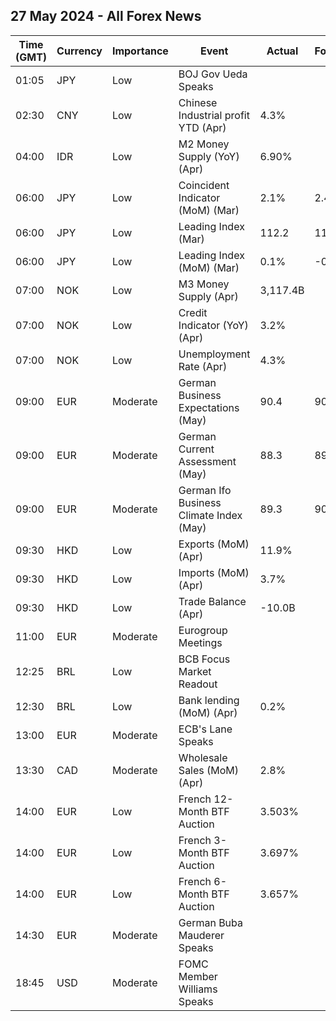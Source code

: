 ## 27 May 2024 - All Forex News

| Time (GMT) | Currency | Importance | Event | Actual | Forecast | Previous |
|------|----------|------------|-------|--------|----------|----------|
| 01:05 | JPY | Low | BOJ Gov Ueda Speaks |  |  |  |
| 02:30 | CNY | Low | Chinese Industrial profit YTD (Apr) | 4.3% |  | 4.3% |
| 04:00 | IDR | Low | M2 Money Supply (YoY) (Apr) | 6.90% |  | 7.20% |
| 06:00 | JPY | Low | Coincident Indicator (MoM) (Mar) | 2.1% | 2.4% | -0.7% |
| 06:00 | JPY | Low | Leading Index (Mar) | 112.2 | 111.4 | 111.8 |
| 06:00 | JPY | Low | Leading Index (MoM) (Mar) | 0.1% | -0.7% | 2.3% |
| 07:00 | NOK | Low | M3 Money Supply (Apr) | 3,117.4B |  | 3,125.8B |
| 07:00 | NOK | Low | Credit Indicator (YoY) (Apr) | 3.2% |  | 3.5% |
| 07:00 | NOK | Low | Unemployment Rate (Apr) | 4.3% |  | 4.0% |
| 09:00 | EUR | Moderate | German Business Expectations (May) | 90.4 | 90.5 | 89.7 |
| 09:00 | EUR | Moderate | German Current Assessment (May) | 88.3 | 89.9 | 88.9 |
| 09:00 | EUR | Moderate | German Ifo Business Climate Index (May) | 89.3 | 90.4 | 89.3 |
| 09:30 | HKD | Low | Exports (MoM) (Apr) | 11.9% |  | 4.7% |
| 09:30 | HKD | Low | Imports (MoM) (Apr) | 3.7% |  | 5.3% |
| 09:30 | HKD | Low | Trade Balance (Apr) | -10.0B |  | -45.0B |
| 11:00 | EUR | Moderate | Eurogroup Meetings |  |  |  |
| 12:25 | BRL | Low | BCB Focus Market Readout |  |  |  |
| 12:30 | BRL | Low | Bank lending (MoM) (Apr) | 0.2% |  | 1.4% |
| 13:00 | EUR | Moderate | ECB's Lane Speaks |  |  |  |
| 13:30 | CAD | Moderate | Wholesale Sales (MoM) (Apr) | 2.8% |  | -1.1% |
| 14:00 | EUR | Low | French 12-Month BTF Auction | 3.503% |  | 3.467% |
| 14:00 | EUR | Low | French 3-Month BTF Auction | 3.697% |  | 3.746% |
| 14:00 | EUR | Low | French 6-Month BTF Auction | 3.657% |  | 3.657% |
| 14:30 | EUR | Moderate | German Buba Mauderer Speaks |  |  |  |
| 18:45 | USD | Moderate | FOMC Member Williams Speaks |  |  |  |
